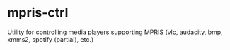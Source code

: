 mpris-ctrl
==========

Utility for controlling media players supporting MPRIS (vlc, audacity, bmp, xmms2, spotify (partial), etc.)
